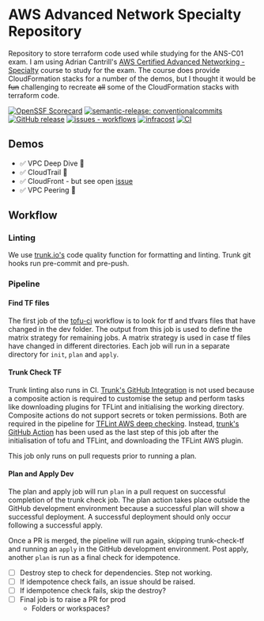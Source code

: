 # AWS Advanced Network Specialty Repository

Repository to store terraform code used while studying for the ANS-C01 exam. I am using Adrian Cantrill's [AWS Certified Advanced Networking - Specialty](https://learn.cantrill.io/p/aws-certified-advanced-networking-specialty) course to study for the exam. The course does provide CloudFormation stacks for a number of the demos, but I thought it would be ~~fun~~ challenging to recreate ~~all~~ some of the CloudFormation stacks with terraform code.

[![OpenSSF Scorecard](https://api.scorecard.dev/projects/github.com/3ware/aws-network-speciality/badge)](https://scorecard.dev/viewer/?uri=github.com/3ware/aws-network-speciality) [![semantic-release: conventionalcommits](https://img.shields.io/badge/semantic--release-conventionalcommits-blue?logo=semantic-release)](https://github.com/semantic-release/semantic-release) [![GitHub release](https://img.shields.io/github/release/3ware/aws-network-speciality?include_prereleases=&sort=semver&color=yellow)](https://github.com/3ware/workflows/aws-network-speciality/) [![issues - workflows](https://img.shields.io/github/issues/3ware/aws-network-speciality)](https://github.com/3ware/aws-network-speciality/issues) [![infracost](https://img.shields.io/endpoint?url=https://dashboard.api.infracost.io/shields/json/ee68bc5e-0846-48a1-9604-f0b69656619d/repos/6ed3ecbf-a95a-4051-a22a-85d43185ae51/branch/aa09234f-aace-4239-9083-5f38ebb6e5f2)](https://dashboard.infracost.io/org/3ware-lxub1/repos/6ed3ecbf-a95a-4051-a22a-85d43185ae51?tab=settings) [![CI](https://img.shields.io/github/actions/workflow/status/3ware/aws-network-speciality/wait-for-checks.yaml?label=CI&logo=githubactions&logoColor=white)](https://github.com/3ware/workflows/actions/aws-network-speciality/wait-for-checks.yaml)

## Demos

- :white_check_mark: VPC Deep Dive :rocket:
- :white_check_mark: CloudTrail :rocket:
- :white_check_mark: CloudFront - but see open [issue](https://github.com/3ware/aws-network-speciality/issues/8)
- :white_check_mark: VPC Peering :rocket:

## Workflow

### Linting

We use [trunk.io's](https://trunk.io) code quality function for formatting and linting. Trunk git hooks run pre-commit and pre-push.

### Pipeline

#### Find TF files

The first job of the [tofu-ci](.workflows/tofu-ci.yaml) workflow is to look for tf and tfvars files that have changed in the dev folder. The output from this job is used to define the matrix strategy for remaining jobs. A matrix strategy is used in case tf files have changed in different directories. Each job will run in a separate directory for `init`, `plan` and `apply`.

#### Trunk Check TF

Trunk linting also runs in CI. [Trunk's GitHub Integration](https://docs.trunk.io/code-quality/setup-and-installation/github-integration) is not used because a composite action is required to customise the setup and perform tasks like downloading plugins for TFLint and initialising the working directory. Composite actions do not support secrets or token permissions. Both are required in the pipeline for [TFLint AWS deep checking](https://github.com/terraform-linters/tflint-ruleset-aws/blob/master/docs/deep_checking.md). Instead, [trunk's GitHub Action](https://github.com/trunk-io/trunk-action) has been used as the last step of this job after the initialisation of tofu and TFLint, and downloading the TFLint AWS plugin.

This job only runs on pull requests prior to running a plan.

#### Plan and Apply Dev

The plan and apply job will run `plan` in a pull request on successful completion of the trunk check job. The plan action takes place outside the GitHub development environment because a successful plan will show a successful deployment. A successful deployment should only occur following a successful apply.

Once a PR is merged, the pipeline will run again, skipping trunk-check-tf and running an `apply` in the GitHub development environment. Post apply, another `plan` is run as a final check for idempotence.

- [ ] Destroy step to check for dependencies. Step not working.
- [ ] If idempotence check fails, an issue should be raised.
- [ ] If idempotence check fails, skip the destroy?
- [ ] Final job is to raise a PR for prod
  - Folders or workspaces?
